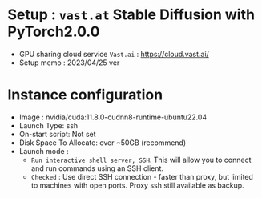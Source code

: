 # Setup : `vast.at` Stable Diffusion with PyTorch2.0.0
* GPU sharing cloud service `Vast.ai` : https://cloud.vast.ai/
* Setup memo : 2023/04/25 ver

# Instance configuration
* Image : nvidia/cuda:11.8.0-cudnn8-runtime-ubuntu22.04
* Launch Type: ssh
* On-start script: Not set
* Disk Space To Allocate: over ~50GB (recommend)
* Launch mode : 
   * `Run interactive shell server, SSH`. This will allow you to connect and run commands using an SSH client.
   * `Checked` : Use direct SSH connection - faster than proxy, but limited to machines with open ports. Proxy ssh still available as backup.
